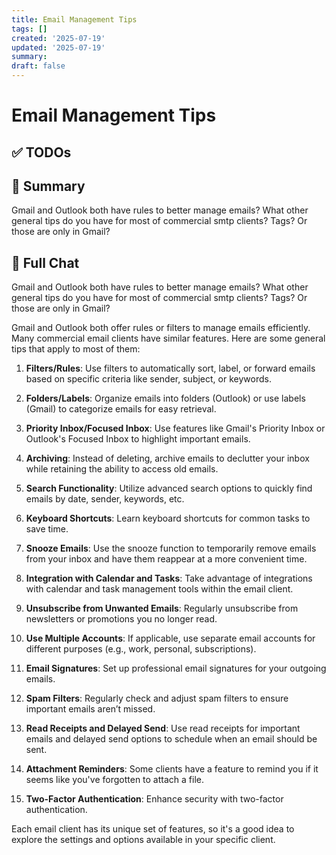 ```yaml
---
title: Email Management Tips
tags: []
created: '2025-07-19'
updated: '2025-07-19'
summary:
draft: false
---
```


# Email Management Tips

## ✅ TODOs


## 📌 Summary
Gmail and Outlook both have rules to better manage emails? What other general tips do you have for most of commercial smtp clients? Tags? Or those are only in Gmail?

## 🧠 Full Chat


Gmail and Outlook both have rules to better manage emails? What other general tips do you have for most of commercial smtp clients? Tags? Or those are only in Gmail? 

Gmail and Outlook both offer rules or filters to manage emails efficiently. Many commercial email clients have similar features. Here are some general tips that apply to most of them:

1. **Filters/Rules**: Use filters to automatically sort, label, or forward emails based on specific criteria like sender, subject, or keywords.

2. **Folders/Labels**: Organize emails into folders (Outlook) or use labels (Gmail) to categorize emails for easy retrieval.

3. **Priority Inbox/Focused Inbox**: Use features like Gmail's Priority Inbox or Outlook's Focused Inbox to highlight important emails.

4. **Archiving**: Instead of deleting, archive emails to declutter your inbox while retaining the ability to access old emails.

5. **Search Functionality**: Utilize advanced search options to quickly find emails by date, sender, keywords, etc.

6. **Keyboard Shortcuts**: Learn keyboard shortcuts for common tasks to save time.

7. **Snooze Emails**: Use the snooze function to temporarily remove emails from your inbox and have them reappear at a more convenient time.

8. **Integration with Calendar and Tasks**: Take advantage of integrations with calendar and task management tools within the email client.

9. **Unsubscribe from Unwanted Emails**: Regularly unsubscribe from newsletters or promotions you no longer read.

10. **Use Multiple Accounts**: If applicable, use separate email accounts for different purposes (e.g., work, personal, subscriptions).

11. **Email Signatures**: Set up professional email signatures for your outgoing emails.

12. **Spam Filters**: Regularly check and adjust spam filters to ensure important emails aren’t missed.

13. **Read Receipts and Delayed Send**: Use read receipts for important emails and delayed send options to schedule when an email should be sent.

14. **Attachment Reminders**: Some clients have a feature to remind you if it seems like you've forgotten to attach a file.

15. **Two-Factor Authentication**: Enhance security with two-factor authentication.

Each email client has its unique set of features, so it's a good idea to explore the settings and options available in your specific client.